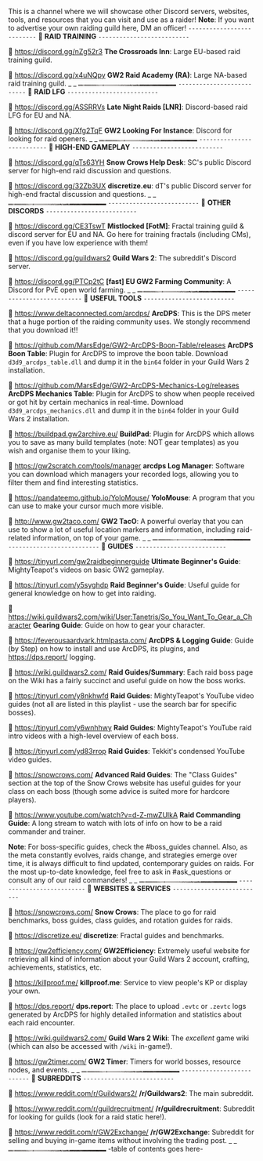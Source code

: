This is a channel where we will showcase other Discord servers, websites, tools, and resources that you can visit and use as a raider!
**Note**: If you want to advertise your own raiding guild here, DM an officer!
`--------------------------`
:pushpin: **RAID TRAINING**
`--------------------------`

:link: <https://discord.gg/nZg52r3>
**The Crossroads Inn**: Large EU-based raid training guild.

:link:  <https://discord.gg/x4uNQpy>
**GW2 Raid Academy (RA)**: Large NA-based raid training guild.
_ _
![separator-small](../../graphics/separators/separator-small.png)
`--------------------------`
:pushpin: **RAID LFG**
`--------------------------`

:link:  <https://discord.gg/ASSRRVs>
**Late Night Raids [LNR]**: Discord-based raid LFG for EU and NA.

:link:  <https://discord.gg/Xfg2TqF>
**GW2 Looking For Instance**: Discord for looking for raid openers.
_ _
![separator-small](../../graphics/separators/separator-small.png)
`--------------------------`
:pushpin: **HIGH-END GAMEPLAY**
`--------------------------`

:link:  <https://discord.gg/qTs63YH>
**Snow Crows Help Desk**: SC's public Discord server for high-end raid discussion and questions.

:link:  <https://discord.gg/32Zb3UX>
**discretize.eu**: dT's public Discord server for high-end fractal discussion and questions.
_ _
![separator-small](../../graphics/separators/separator-small.png)
`--------------------------`
:pushpin: **OTHER DISCORDS**
`--------------------------`

:link: <https://discord.gg/CE3TswT>
**Mistlocked [FotM]**: Fractal training guild & discord server for EU and NA. Go here for training fractals (including CMs), even if you have low experience with them!

:link:  <https://discord.gg/guildwars2>
**Guild Wars 2**: The subreddit's Discord server.

:link: <https://discord.gg/PTCp2tC>
**[fast] EU GW2 Farming Community**: A Discord for PvE open world farming.
_ _
![separator-small](../../graphics/separators/separator-small.png)
`--------------------------`
:pushpin: **USEFUL TOOLS**
`--------------------------`

:link:  <https://www.deltaconnected.com/arcdps/>
**ArcDPS**: This is the DPS meter that a huge portion of the raiding community uses. We stongly recommend that you download it!!

:link:  <https://github.com/MarsEdge/GW2-ArcDPS-Boon-Table/releases>
**ArcDPS Boon Table**: Plugin for ArcDPS to improve the boon table. Download `d3d9_arcdps_table.dll` and dump it in the `bin64` folder in your Guild Wars 2 installation.

:link:  <https://github.com/MarsEdge/GW2-ArcDPS-Mechanics-Log/releases>
**ArcDPS Mechanics Table**: Plugin for ArcDPS to show when people received or got hit by certain mechanics in real-time. Download `d3d9_arcdps_mechanics.dll` and dump it in the `bin64` folder in your Guild Wars 2 installation.

:link: <https://buildpad.gw2archive.eu/>
**BuildPad**: Plugin for ArcDPS which allows you to save as many build templates (note: NOT gear templates) as you wish and organise them to your liking.

:link: <https://gw2scratch.com/tools/manager>
**arcdps Log Manager**: Software you can download which managers your recorded logs, allowing you to filter them and find interesting statistics.

:link:  <https://pandateemo.github.io/YoloMouse/>
**YoloMouse**: A program that you can use to make your cursor much more visible.

:link:  <http://www.gw2taco.com/>
**GW2 TacO**: A powerful overlay that you can use to show a lot of useful location markers and information, including raid-related information, on top of your game.
_ _
![separator-small](../../graphics/separators/separator-small.png)
`--------------------------`
:pushpin: **GUIDES**
`--------------------------`

:link: <https://tinyurl.com/gw2raidbeginnerguide>
**Ultimate Beginner's Guide**: MightyTeapot's videos on basic GW2 gameplay.

:link:  <https://tinyurl.com/y5syghdp>
**Raid Beginner's Guide**: Useful guide for general knowledge on how to get into raiding.

:link: <https://wiki.guildwars2.com/wiki/User:Tanetris/So_You_Want_To_Gear_a_Character>
**Gearing Guide**: Guide on how to gear your character.

:link: <https://feverousaardvark.htmlpasta.com/>
**ArcDPS & Logging Guide**: Guide (by Step) on how to install and use ArcDPS, its plugins, and <https://dps.report/> logging.

:link:  <https://wiki.guildwars2.com/>
**Raid Guides/Summary**: Each raid boss page on the Wiki has a fairly succinct and useful guide on how the boss works.

:link:  <https://tinyurl.com/y8nkhwfd>
**Raid Guides**: MightyTeapot's YouTube video guides (not all are listed in this playlist - use the search bar for specific bosses). 

:link: <https://tinyurl.com/y6wnhhwy>
**Raid Guides**: MightyTeapot's YouTube raid intro videos with a high-level overview of each boss.

:link:  <https://tinyurl.com/yd83rrop>
**Raid Guides**: Tekkit's condensed YouTube video guides.

:link:  <https://snowcrows.com/>
**Advanced Raid Guides**: The "Class Guides" section at the top of the Snow Crows website has useful guides for your class on each boss (though some advice is suited more for hardcore players).

:link:  <https://www.youtube.com/watch?v=d-Z-mwZUlkA>
**Raid Commanding Guide**: A long stream to watch with lots of info on how to be a raid commander and trainer.

**Note**: For boss-specific guides, check the #boss_guides channel. Also, as the meta constantly evolves, raids change, and strategies emerge over time, it is always difficult to find updated, contemporary guides on raids. For the most up-to-date knowledge, feel free to ask in #ask_questions or consult any of our raid commanders!
_ _
![separator-small](../../graphics/separators/separator-small.png)
`--------------------------`
:pushpin: **WEBSITES & SERVICES**
`--------------------------`

:link:  <https://snowcrows.com/>
**Snow Crows**: The place to go for raid benchmarks, boss guides, class guides, and rotation guides for raids.

:link:  <https://discretize.eu/>
**discretize**: Fractal guides and benchmarks.

:link:  <https://gw2efficiency.com/>
**GW2Efficiency**: Extremely useful website for retrieving all kind of information about your Guild Wars 2 account, crafting, achievements, statistics, etc.

:link:  <https://killproof.me/>
**killproof.me**: Service to view people's KP or display your own.

:link:  <https://dps.report/>
**dps.report**: The place to upload `.evtc` or `.zevtc` logs generated by ArcDPS for highly detailed information and statistics about each raid encounter.

:link:  <https://wiki.guildwars2.com/>
**Guild Wars 2 Wiki**: The *excellent* game wiki (which can also be accessed with `/wiki` in-game!).

:link:  <https://gw2timer.com/>
**GW2 Timer**: Timers for world bosses, resource nodes, and events.
_ _
![separator-small](../../graphics/separators/separator-small.png)
`--------------------------`
:pushpin: **SUBREDDITS**
`--------------------------`

:link:  <https://www.reddit.com/r/Guildwars2/>
**/r/Guildwars2**: The main subreddit.

:link:  <https://www.reddit.com/r/guildrecruitment/>
**/r/guildrecruitment**: Subreddit for looking for guilds (look for a raid static here!).

:link:  <https://www.reddit.com/r/GW2Exchange/>
**/r/GW2Exchange**: Subreddit for selling and buying in-game items without involving the trading post.
_ _
![separator-small](../../graphics/separators/separator-small.png)
-table of contents goes here-
